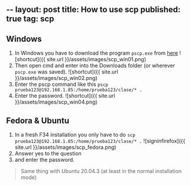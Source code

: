 --
layout: post
title: How to use scp
published: true
tag: scp
---

## Windows 

1. In Windows you have to download the program `pscp.exe` from [here](https://www.chiark.greenend.org.uk/~sgtatham/putty/latest.html)
![shortcut]({{ site.url }}/assets/images/scp_win01.png)
2. Then open cmd and enter into the Downloads folder (or wherever `pscp.exe` was saved).
![shortcut]({{ site.url }}/assets/images/scp_win02.png)
3. Enter the pscp command like this `pscp prueba123@192.168.1.85:/home/prueba123/clase/* .`
4. Enter the password.
![shortcut]({{ site.url }}/assets/images/scp_win04.png)


## Fedora & Ubuntu
1. In a fresh F34 installation you only have to do `scp prueba123@192.168.1.85:/home/prueba123/clase/* .`
![signinfirefox]({{ site.url }}/assets/images/scp_fedora.png)
2. Answer yes to the question
3. and enter the password.
> Same thing with Ubuntu 20.04.3 (at least in the normal installation mode) 
